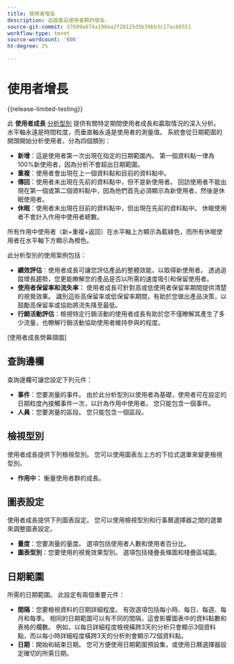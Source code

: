 ```yaml
---
title: 使用者增長
description: 追蹤產品使用者群的增長.
source-git-commit: 37699a674a190aa2f28125d5b39bb3c27ac88551
workflow-type: tm+mt
source-wordcount: '606'
ht-degree: 2%

---
```


# 使用者增長

{{release-limited-testing}}

此 **使用者成長** [分析型別](overview.md) 提供有關特定期間使用者成長和贏取情況的深入分析。 水平軸永遠是時間粒度，而垂直軸永遠是使用者的測量值。 系統會從日期範圍的開頭開始分析使用者，分為四個類別：

* **新增**：這是使用者第一次出現在指定的日期範圍內。 第一個資料點一律為100%新使用者，因為分析不會超出日期範圍。
* **重複**：使用者會出現在上一個資料點和目前的資料點中。
* **傳回**：使用者未出現在先前的資料點中，但不是新使用者。 回訪使用者不能出現在第一個或第二個資料點中，因為他們首先必須顯示為新使用者，然後是休眠使用者。
* **休眠**：使用者未出現在目前的資料點中，但出現在先前的資料點中。 休眠使用者不會計入作用中使用者總數。

所有作用中使用者（新+重複+返回）在水平軸上方顯示為藍綠色，而所有休眠使用者在水平軸下方顯示為橙色。

此分析型別的使用案例包括：

* **績效評估**：使用者成長可讓您評估產品的整體效能，以取得新使用者。 透過追蹤增長趨勢，您更能瞭解您的產品是否以所需的速度吸引和保留使用者。
* **使用者保留率和流失率：** 使用者成長可針對高或低使用者保留率期間提供清楚的視覺效果。 識別這些高保留率或低保留率期間，有助於您做出產品決策，以鼓勵高保留率或協助將流失降至最低。
* **行銷活動評估**：檢視特定行銷活動的使用者成長有助於您不僅瞭解其產生了多少流量，也瞭解行銷活動協助使用者維持參與的程度。

[使用者成長熒幕擷圖]

## 查詢邊欄

查詢邊欄可讓您設定下列元件：

* **事件**：您要測量的事件。 由於此分析型別以使用者為基礎，使用者可在設定的日期粒度內接觸事件一次，以計為作用中使用者。 您只能包含一個事件。
* **人員**：您要測量的區段。 您只能包含一個區段。

## 檢視型別

使用者成長提供下列檢視型別。 您可以使用圖表左上方的下拉式選單來變更檢視型別。

* **作用中：** 衡量使用者群的成長。

## 圖表設定

使用者成長提供下列圖表設定。 您可以使用檢視型別和行事曆選擇器之間的選單來調整圖表設定。

* **量度**：您要測量的量度。 選項包括使用者人數和使用者百分比。
* **圖表型別**：您要使用的視覺效果型別。 選項包括棧疊長條圖和棧疊區域圖。

## 日期範圍

所需的日期範圍。 此設定有兩個重要元件：

* **間隔**：您要檢視資料的日期詳細程度。 有效選項包括每小時、每日、每週、每月和每季。 相同的日期範圍可以有不同的間隔，這會影響圖表中的資料點數和表格的欄數。 例如，以每日詳細程度檢視橫跨3天的分析只會顯示3個資料點，而以每小時詳細程度橫跨3天的分析則會顯示72個資料點。
* **日期**：開始和結束日期。 您可方便使用日期範圍預設集，或使用日曆選擇器設定確切的所需日期。
